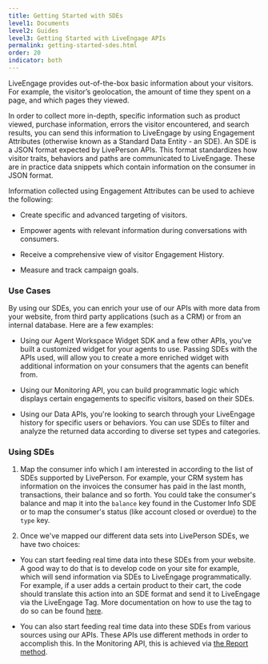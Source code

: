 ```yaml
---
title: Getting Started with SDEs
level1: Documents
level2: Guides
level3: Getting Started with LiveEngage APIs
permalink: getting-started-sdes.html
order: 20
indicator: both
---
```


LiveEngage provides out-of-the-box basic information about your visitors. For example, the visitor’s geolocation, the amount of time they spent on a page, and which pages they viewed.

In order to collect more in-depth, specific information such as product viewed, purchase information, errors the visitor encountered, and search results, you can send this information to LiveEngage by using Engagement Attributes (otherwise known as a Standard Data Entity - an SDE). An SDE is a JSON format expected by LivePerson APIs. This format standardizes how visitor traits, behaviors and paths are communicated to LiveEngage. These are in practice data snippets which contain information on the consumer in JSON format.

Information collected using Engagement Attributes can be used to achieve the following:

* Create specific and advanced targeting of visitors.

* Empower agents with relevant information during conversations with consumers.

* Receive a comprehensive view of visitor Engagement History.

* Measure and track campaign goals.

### Use Cases

By using our SDEs, you can enrich your use of our APIs with more data from your website, from third party applications (such as a CRM) or from an internal database. Here are a few examples:

* Using our Agent Workspace Widget SDK and a few other APIs, you've built a customized widget for your agents to use. Passing SDEs with the APIs used, will allow you to create a more enriched widget with additional information on your consumers that the agents can benefit from.

* Using our Monitoring API, you can build programmatic logic which displays certain engagements to specific visitors, based on their SDEs.

* Using our Data APIs, you're looking to search through your LiveEngage history for specific users or behaviors. You can use SDEs to filter and analyze the returned data according to diverse set types and categories.

### Using SDEs

1) Map the consumer info which I am interested in according to the list of SDEs supported by LivePerson. For example, your CRM system has information on the invoices the consumer has paid in the last month, transactions, their balance and so forth. You could take the consumer's balance and map it into the `balance` key found in the Customer Info SDE or to map the consumer's status (like account closed or overdue) to the `type` key.

2) Once we've mapped our different data sets into LivePerson SDEs, we have two choices:

  * You can start feeding real time data into these SDEs from your website. A good way to do that is to develop code on your site for example, which will send information via SDEs to LiveEngage programmatically. For example, if a user adds a certain product to their cart, the code should translate this action into an SDE format and send it to LiveEngage via the LiveEngage Tag. More documentation on how to use the tag to do so can be found [here](lp-tag-tag-events-overview.html).

  * You can also start feeding real time data into these SDEs from various sources using our APIs. These APIs use different methods in order to accomplish this. In the Monitoring API, this is achieved via [the Report method](rt-interactions-monitoring-methods-report.html). 
